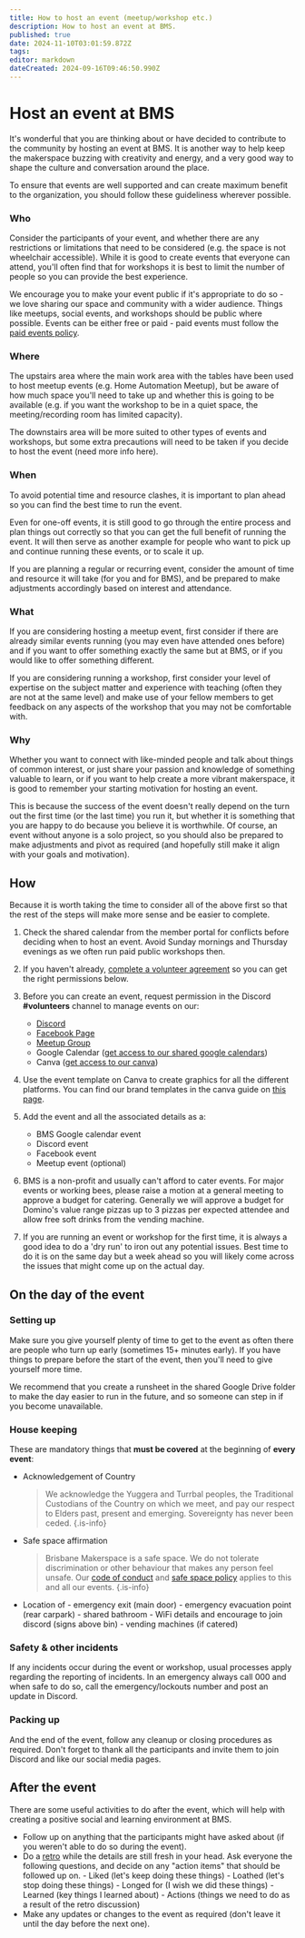 ```yaml
---
title: How to host an event (meetup/workshop etc.)
description: How to host an event at BMS.
published: true
date: 2024-11-10T03:01:59.872Z
tags: 
editor: markdown
dateCreated: 2024-09-16T09:46:50.990Z
---
```


# Host an event at BMS
It's wonderful that you are thinking about or have decided to contribute to the community by hosting an event at BMS. It is another way to help keep the makerspace buzzing with creativity and energy, and a very good way to shape the culture and conversation around the place.

To ensure that events are well supported and can create maximum benefit to the organization, you should follow these guideliness wherever possible.

### Who
Consider the participants of your event, and whether there are any restrictions or limitations that need to be considered (e.g. the space is not wheelchair accessible). While it is good to create events that everyone can attend, you'll often find that for workshops it is best to limit the number of people so you can provide the best experience.

We encourage you to make your event public if it's appropriate to do so - we love sharing our space and community with a wider audience. Things like meetups, social events, and workshops should be public where possible. Events can be either free or paid - paid events must follow the [paid events policy](/bylaws/paid-events).

### Where
The upstairs area where the main work area with the tables have been used to host meetup events (e.g. Home Automation Meetup), but be aware of how much space you'll need to take up and whether this is going to be available (e.g. if you want the workshop to be in a quiet space, the meeting/recording room has limited capacity).

The downstairs area will be more suited to other types of events and workshops, but some extra precautions will need to be taken if you decide to host the event (need more info here).

### When
To avoid potential time and resource clashes, it is important to plan ahead so you can find the best time to run the event.

Even for one-off events, it is still good to go through the entire process and plan things out correctly so that you can get the full benefit of running the event. It will then serve as another example for people who want to pick up and continue running these events, or to scale it up.

If you are planning a regular or recurring event, consider the amount of time and resource it will take (for you and for BMS), and be prepared to make adjustments accordingly based on interest and attendance.

### What
If you are considering hosting a meetup event, first consider if there are already similar events running (you may even have attended ones before) and if you want to offer something exactly the same but at BMS, or if you would like to offer something different.

If you are considering running a workshop, first consider your level of expertise on the subject matter and experience with teaching (often they are not at the same level) and make use of your fellow members to get feedback on any aspects of the workshop that you may not be comfortable with.

### Why
Whether you want to connect with like-minded people and talk about things of common interest, or just share your passion and knowledge of something valuable to learn, or if you want to help create a more vibrant makerspace, it is good to remember your starting motivation for hosting an event. 

This is because the success of the event doesn't really depend on the turn out the first time (or the last time) you run it, but whether it is something that you are happy to do because you believe it is worthwhile. Of course, an event without anyone is a solo project, so you should also be prepared to make adjustments and pivot as required (and hopefully still make it align with your goals and motivation).

## How
Because it is worth taking the time to consider all of the above first so that the rest of the steps will make more sense and be easier to complete.

1. Check the shared calendar from the member portal for conflicts before deciding when to host an event. Avoid Sunday mornings and Thursday evenings as we often run paid public workshops then.
2. If you haven't already, [complete a volunteer agreement](/howto/volunteer-agreement) so you can get the right permissions below.
3. Before you can create an event, request permission in the Discord **#volunteers** channel to manage events on our:
    - [Discord](https://discord.brisbanemaker.space)
    - [Facebook Page](https://www.facebook.com/brisbanemakerspace)
    - [Meetup Group](https://www.meetup.com/en-AU/brisbane-makerspace/)
    - Google Calendar ([get access to our shared google calendars](/howto/manage-shared-google-calendars))
    - Canva ([get access to our canva](/howto/canva))
4. Use the event template on Canva to create graphics for all the different platforms. You can find our brand templates in the canva guide on [this page](/howto/canva).

5. Add the event and all the associated details as a:
    - BMS Google calendar event
    - Discord event
    - Facebook event
    - Meetup event (optional)

6. BMS is a non-profit and usually can't afford to cater events. For major events or working bees, please raise a motion at a general meeting to approve a budget for catering. Generally we will approve a budget for Domino's value range pizzas up to 3 pizzas per expected attendee and allow free soft drinks from the vending machine.
7. If you are running an event or workshop for the first time, it is always a good idea to do a 'dry run' to iron out any potential issues. Best time to do it is on the same day but a week ahead so you will likely come across the issues that might come up on the actual day.

## On the day of the event
### Setting up
Make sure you give yourself plenty of time to get to the event as often there are people who turn up early (sometimes 15+ minutes early). If you have things to prepare before the start of the event, then you'll need to give yourself more time.

We recommend that you create a runsheet in the shared Google Drive folder to make the day easier to run in the future, and so someone can step in if you become unavailable.
### House keeping
These are mandatory things that **must be covered** at the beginning of **every event**:
- Acknowledgement of Country
    > We acknowledge the Yuggera and Turrbal peoples, the Traditional Custodians of the Country on which we meet, and pay our respect to Elders past, present and emerging. Sovereignty has never been ceded.
    {.is-info}

- Safe space affirmation
    > Brisbane Makerspace is a safe space. We do not tolerate discrimination or other behaviour that makes any person feel unsafe. Our [code of conduct](/bylaws/coc) and [safe space policy](/bylaws/safespace) applies to this and all our events.
    {.is-info}

- Location of
		  - emergency exit (main door)
      - emergency evacuation point (rear carpark)
		  - shared bathroom
      - WiFi details and encourage to join discord (signs above bin) 
      - vending machines (if catered)

### Safety & other incidents
If any incidents occur during the event or workshop, usual processes apply regarding the reporting of incidents. In an emergency always call 000 and when safe to do so, call the emergency/lockouts number and post an update in Discord.

### Packing up
And the end of the event, follow any cleanup or closing procedures as required. Don't forget to thank all the participants and invite them to join Discord and like our social media pages.

## After the event
There are some useful activities to do after the event, which will help with creating a positive social and learning environment at BMS.
- Follow up on anything that the participants might have asked about (if you weren't able to do so during the event).
- Do a [retro](https://www.atlassian.com/blog/teamwork/run-retrospective-distributed-team-fun) while the details are still fresh in your head. Ask everyone the following questions, and decide on any "action items" that should be followed up on.
      - Liked (let's keep doing these things)
      - Loathed (let's stop doing these things)
      - Longed for (I wish we did these things)
      - Learned (key things I learned about)
      - Actions (things we need to do as a result of the retro discussion)
- Make any updates or changes to the event as required (don't leave it until the day before the next one).

